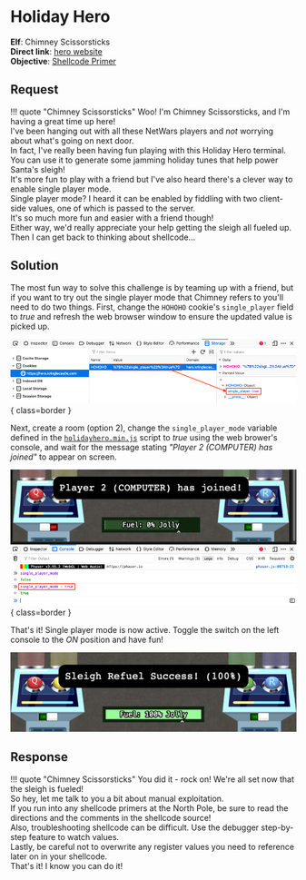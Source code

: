 # Holiday Hero

**Elf**: Chimney Scissorsticks<br/>
**Direct link**: [hero website](https://hero.kringlecastle.com?challenge=hero&id=47009301-4307-4f2c-9ef2-12079616e37e)<br/>
**Objective**: [Shellcode Primer](../objectives/o6.md)


## Request

!!! quote "Chimney Scissorsticks"
    Woo! I'm Chimney Scissorsticks, and I'm having a great time up here!<br/>
    I've been hanging out with all these NetWars players and *not* worrying about what's going on next door.<br/>
    In fact, I've really been having fun playing with this Holiday Hero terminal. You can use it to generate some jamming holiday tunes that help power Santa's sleigh!<br/>
    It's more fun to play with a friend but I've also heard there's a clever way to enable single player mode.<br/>
    Single player mode? I heard it can be enabled by fiddling with two client-side values, one of which is passed to the server.<br/>
    It's so much more fun and easier with a friend though!<br/>
    Either way, we'd really appreciate your help getting the sleigh all fueled up.<br/>
    Then I can get back to thinking about shellcode...


## Solution

The most fun way to solve this challenge is by teaming up with a friend, but if you want to try out the single player mode that Chimney refers to you'll need to do two things. First, change the `HOHOHO` cookie's `single_player` field to *true* and refresh the web browser window to ensure the updated value is picked up.

![HOHOHO cookie](../img/hints/h6/hohoho_cookie_true.png){ class=border }


Next, create a room (option 2), change the `single_player_mode` variable defined in the [`holidayhero.min.js`](../artifacts/hints/h6/holidayhero.min.js) script to *true* using the web brower's console, and wait for the message stating *"Player 2 (COMPUTER) has joined"* to appear on screen.

![HOHOHO cookie](../img/hints/h6/single_player_mode_true.png){ class=border }

That's it! Single player mode is now active. Toggle the switch on the left console to the *ON* position and have fun!

![Sleigh refuel success](../img/hints/h6/sleigh_refuel_success.png)


## Response

!!! quote "Chimney Scissorsticks"
    You did it - rock on! We're all set now that the sleigh is fueled!<br/>
    So hey, let me talk to you a bit about manual exploitation.<br/>
    If you run into any shellcode primers at the North Pole, be sure to read the directions and the comments in the shellcode source!<br/>
    Also, troubleshooting shellcode can be difficult. Use the debugger step-by-step feature to watch values.<br/>
    Lastly, be careful not to overwrite any register values you need to reference later on in your shellcode.<br/>
    That's it! I know you can do it!
